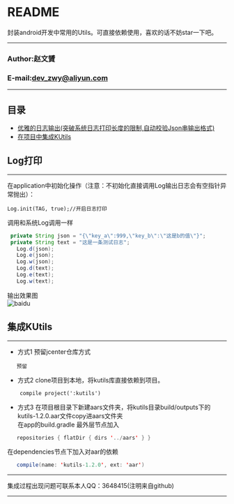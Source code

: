 README
===========================
封装android开发中常用的Utils。可直接依赖使用，喜欢的话不妨star一下吧。
****
### Author:赵文贇
### E-mail:dev_zwy@aliyun.com
****
## 目录
* [优雅的日志输出(突破系统日志打印长度的限制,自动校验Json串输出格式)](##Log打印)
* [在项目中集成KUtils](##集成KUtils)























## Log打印
-----------
 在application中初始化操作（注意：不初始化直接调用Log输出日志会有空指针异常抛出）：
 ```
 Log.init(TAG, true);//开启日志打印
 ```
 调用和系统Log调用一样
 ```Java
  private String json = "{\"key_a\":999,\"key_b\":\"这是b的值\"}";
  private String text = "这是一条测试日志";
    Log.d(json);
    Log.e(json);
    Log.w(json);  
    Log.d(text);
    Log.e(text);
    Log.w(text);
 ```
 输出效果图  
 ![baidu](https://github.com/devzwy/KUtils/raw/master/images/loginfo.png)  
## 集成KUtils
-----------
 - 方式1   预留jcenter仓库方式  
 ```
    预留
 ```
 - 方式2   clone项目到本地，将kutils库直接依赖到项目。
 ```
     compile project(':kutils')
 ```
 - 方式3    在项目根目录下新建aars文件夹，将kutils目录build/outputs下的kutils-1.2.0.aar文件copy进aars文件夹  
 在app的build.gradle 最外层节点加入
 ```Java
    repositories { flatDir { dirs '../aars' } }
 ```
 在dependencies节点下加入对aar的依赖
 ```Java
    compile(name: 'kutils-1.2.0', ext: 'aar')
 ```
 ****
 集成过程出现问题可联系本人QQ：3648415(注明来自github)
 ****
 
